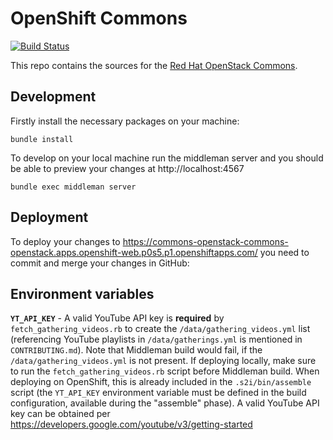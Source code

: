 # OpenShift Commons

[![Build Status](https://commons-openstack-commons-openstack.apps.openshift-web.p0s5.p1.openshiftapps.com/?branch=master)](https://commons-openstack-commons-openstack.apps.openshift-web.p0s5.p1.openshiftapps.com/)

This repo contains the sources for the [Red Hat OpenStack Commons](https://commons-openstack-commons-openstack.apps.openshift-web.p0s5.p1.openshiftapps.com/).

## Development

Firstly install the necessary packages on your machine:

    bundle install

To develop on your local machine run the middleman server and you
should be able to preview your changes at http://localhost:4567

    bundle exec middleman server

## Deployment

To deploy your changes to https://commons-openstack-commons-openstack.apps.openshift-web.p0s5.p1.openshiftapps.com/ you need to commit and merge your changes in GitHub:

## Environment variables

**`YT_API_KEY`** - A valid YouTube API key is **required** by `fetch_gathering_videos.rb` to create the `/data/gathering_videos.yml` list (referencing YouTube playlists in `/data/gatherings.yml` is mentioned in `CONTRIBUTING.md`). Note that Middleman build would fail, if the `/data/gathering_videos.yml` is not present. If deploying locally, make sure to run the `fetch_gathering_videos.rb` script before Middleman build. When deploying on OpenShift, this is already included in the `.s2i/bin/assemble` script (the `YT_API_KEY` environment variable must be defined in the build configuration, available during the "assemble" phase).
A valid YouTube API key can be obtained per https://developers.google.com/youtube/v3/getting-started
